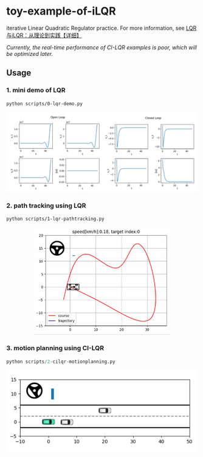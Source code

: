 # toy-example-of-iLQR
iterative Linear Quadratic Regulator practice. For more information, see [LQR与iLQR：从理论到实践【详细】](https://zhuanlan.zhihu.com/p/715102938)

*Currently, the real-time performance of CI-LQR examples is poor, which will be optimized later.*

## Usage

### 1. mini demo of LQR

```shell
python scripts/0-lqr-demo.py
```
<div align=center>
  <img src="./images/mini-lqr.png" width="640"/>
</div>

### 2. path tracking using LQR

```
python scripts/1-lqr-pathtracking.py
```

<div align=center>
  <img src="./images/lqr-pathtracking.gif" width="360"/>
</div>

### 3. motion planning using CI-LQR

```python
python scripts/2-cilqr-motionplanning.py
```
<div align=center>
  <img src="./images/cilqr-motionplanning.gif" width="520"/>
</div>
